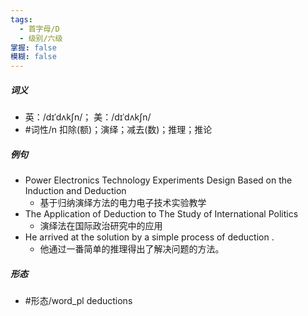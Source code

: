 ```yaml
---
tags:
  - 首字母/D
  - 级别/六级
掌握: false
模糊: false
---
```

##### 词义
- 英：/dɪˈdʌkʃn/； 美：/dɪˈdʌkʃn/
- #词性/n  扣除(额)；演绎；减去(数)；推理；推论
##### 例句
- Power Electronics Technology Experiments Design Based on the Induction and Deduction
	- 基于归纳演绎方法的电力电子技术实验教学
- The Application of Deduction to The Study of International Politics
	- 演绎法在国际政治研究中的应用
- He arrived at the solution by a simple process of deduction .
	- 他通过一番简单的推理得出了解决问题的方法。
##### 形态
- #形态/word_pl deductions

